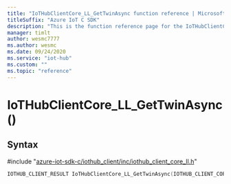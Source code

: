 ```yaml
---                             
title: "IoTHubClientCore_LL_GetTwinAsync function reference | Microsoft Docs" 
titleSuffix: "Azure IoT C SDK"            
description: "This is the function reference page for the IoTHubClientCore_LL_GetTwinAsync() function in the Azure IoT C SDK. This SDK is used with Azure IoT Hub and Azure IoT Hub Device Provisioning Service"            
manager: timlt                 
author: wesmc7777              
ms.author: wesmc               
ms.date: 09/24/2020                    
ms.service: "iot-hub"             
ms.custom: ""                
ms.topic: "reference"        
---                            
```


# IoTHubClientCore_LL_GetTwinAsync()

## Syntax

\#include "[azure-iot-sdk-c/iothub_client/inc/iothub_client_core_ll.h](../iothub-client-core-ll-h.md)"  
```C
IOTHUB_CLIENT_RESULT IoTHubClientCore_LL_GetTwinAsync(IOTHUB_CLIENT_CORE_LL_HANDLE  MU_C2);
```


